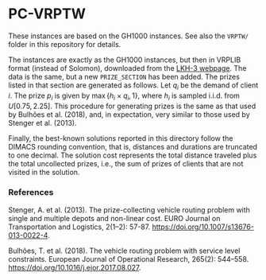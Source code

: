 # PC-VRPTW

These instances are based on the GH1000 instances.
See also the `VRPTW/` folder in this repository for details.

The instances are exactly as the GH1000 instances, but then in VRPLIB format (instead of Solomon), downloaded from the [LKH-3 webpage](http://webhotel4.ruc.dk/~keld/research/LKH-3/).
The data is the same, but a new `PRIZE_SECTION` has been added.
The prizes listed in that section are generated as follows.
Let $q_i$ be the demand of client $i$.
The prize $p_i$ is given by $\max \lbrace h_i \times q_i, 1 \rbrace$, where $h_i$ is sampled i.i.d. from $U[0.75, 2.25]$.
This procedure for generating prizes is the same as that used by Bulhões et al. (2018), and, in expectation, very similar to those used by Stenger et al. (2013).

Finally, the best-known solutions reported in this directory follow the DIMACS rounding convention, that is, distances and durations are truncated to one decimal.
The solution cost represents the total distance traveled plus the total uncollected prizes, i.e., the sum of prizes of clients that are not visited in the solution.

### References

Stenger, A. et al. (2013). The prize-collecting vehicle routing problem with
single and multiple depots and non-linear cost. EURO Journal on Transportation
and Logistics, 2(1–2): 57-87. https://doi.org/10.1007/s13676-013-0022-4.

Bulhões, T. et al. (2018). The vehicle routing problem with service level
constraints. European Journal of Operational Research, 265(2): 544–558.
https://doi.org/10.1016/j.ejor.2017.08.027.

